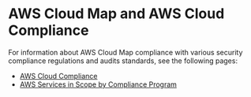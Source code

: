 # AWS Cloud Map and AWS Cloud Compliance<a name="compliance"></a>

For information about AWS Cloud Map compliance with various security compliance regulations and audits standards, see the following pages:
+ [AWS Cloud Compliance](https://aws.amazon.com/compliance/)
+ [AWS Services in Scope by Compliance Program](https://aws.amazon.com/compliance/services-in-scope/)